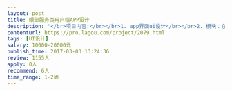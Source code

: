 ```yaml
---                
layout: post       
title: 眼部服务类用户端APP设计           
description: '</br>项目内容:</br></br>1. app界面ui设计</br></br>2. 模块：在线诊断，方案疗程，商城，个人中心</br>'     
contenturl: https://pro.lagou.com/project/2079.html      
tags: [UI设计]            
salary: 10000-20000元          
publish_time: 2017-03-03 13:24:36         
review: 1155人                   
apply: 0人                   
recommend: 6人                   
time_range: 1-2周              
---                 
```

